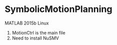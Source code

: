 # SymbolicMotionPlanning
  MATLAB 2015b Linux
1. MotionCtrl is the main file
2. Need to install NuSMV
